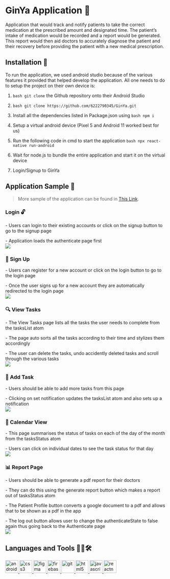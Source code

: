 # GinYa Application 💊

Application that would track and notify patients to take the correct medication at the prescribed amount and designated time. The patient’s intake of medication would be recorded and a report would be generated. This report would then aid doctors to accurately diagnose the patient and their recovery before providing the patient with a new medical prescription.

## Installation 📲

To run the application, we used android studio because of the various features it provided that helped develop the application. All one needs to do to setup the project on their own device is:

1. ```bash git clone``` the Github repository onto their Android Studio

2. ```bash git clone https://github.com/6222790345/GinYa.git```

3. Install all the dependencies listed in Package.json using ```bash npm i```

4. Setup a virtual android device (Pixel 5 and Android 11 worked best for us)

5. Run  the following code in cmd to start the application ```bash npx react-native run-android```

6. Wait for node.js to bundle the entire application and start it on the virtual device

7. Login/Signup to GinYa

## Application Sample 📱

> More sample of the application can be found in [This Link](./ApplicationSample).

### Login 🔓


<p align="left"> 
    <p>- Users can login to their existing accounts or click on the signup button to go to the signup page </br>
    <p>- Application loads the authenticate page first </br>
    <img src="./ApplicationSample/Login_Login.jpg">
</p>


### 🔏 Sign Up 

<p align="left">
 <p>- Users can register for a new account or click on the login button to go to the login page </br>
 <p>- Once the user signs up for a new account they are automatically redirected to the login page</br>
  <img src="./ApplicationSample/Login_SignUp.jpg">
</p>


### 🔍 View Tasks 
<p align="left">
 <p>- The View Tasks page lists all the tasks the user needs to complete from the tasksList atom </br>
 <p>- The page auto sorts all the tasks according to their time and stylizes them accordingly </br>
 <p>- The user can delete the tasks, undo accidently deleted tasks and scroll through the various tasks </br>
  <img src="./ApplicationSample/View_Task_1.jpg">
</p>

### 📝 Add Task 
<p align="left">
<p>- Users should be able to add more tasks from this page </br>
<p>- Clicking on set notification updates the tasksList atom and also sets up a notification </br>
  <img src="./ApplicationSample/Add_Task_1.jpg">
</p>

### 📅 Calendar View 
<p align="left">
<p>- This page summarises the status of tasks on each of the day of the month from the tasksStatus atom</br>
<p>- Users can click on individual dates to see the task status for that day </br>
  <img src="./ApplicationSample/Calendar_View_Red_days.jpg">
</p>

### 📊 Report Page 
<p align="left">
<p>- Users should be able to generate a pdf report for their doctors </br>
<p>- They can do this using the generate report button which makes a report out of tasksStatus atom </br>
<p>- The Patient Profile button converts a google document to a pdf and allows that to be shown as a pdf in the app </br>
<p>- The log out button allows user to change the authenticateState to false again thus going back to the Authenticate page </br>
  <img src="./ApplicationSample/Report_Page_1.jpg">
</p>




## Languages and Tools 🤟🏻🛠
<p align="left"> <a href="https://developer.android.com" target="_blank" rel="noreferrer"> <img src="https://raw.githubusercontent.com/devicons/devicon/master/icons/android/android-original-wordmark.svg" alt="android" width="40" height="40"/> </a> <a href="https://www.w3schools.com/css/" target="_blank" rel="noreferrer"> <img src="https://raw.githubusercontent.com/devicons/devicon/master/icons/css3/css3-original-wordmark.svg" alt="css3" width="40" height="40"/> </a> <a href="https://www.figma.com/" target="_blank" rel="noreferrer"> <img src="https://www.vectorlogo.zone/logos/figma/figma-icon.svg" alt="figma" width="40" height="40"/> </a> <a href="https://firebase.google.com/" target="_blank" rel="noreferrer"> <img src="https://www.vectorlogo.zone/logos/firebase/firebase-icon.svg" alt="firebase" width="40" height="40"/> </a> <a href="https://git-scm.com/" target="_blank" rel="noreferrer"> <img src="https://www.vectorlogo.zone/logos/git-scm/git-scm-icon.svg" alt="git" width="40" height="40"/> </a> <a href="https://www.w3.org/html/" target="_blank" rel="noreferrer"> <img src="https://raw.githubusercontent.com/devicons/devicon/master/icons/html5/html5-original-wordmark.svg" alt="html5" width="40" height="40"/> </a> <a href="https://developer.mozilla.org/en-US/docs/Web/JavaScript" target="_blank" rel="noreferrer"> <img src="https://raw.githubusercontent.com/devicons/devicon/master/icons/javascript/javascript-original.svg" alt="javascript" width="40" height="40"/> </a> <a href="https://reactnative.dev/" target="_blank" rel="noreferrer"> <img src="https://reactnative.dev/img/header_logo.svg" alt="reactnative" width="40" height="40"/> </a> </p>

